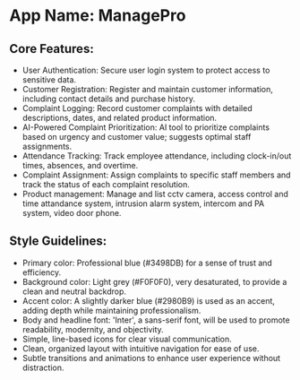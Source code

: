 # **App Name**: ManagePro

## Core Features:

- User Authentication: Secure user login system to protect access to sensitive data.
- Customer Registration: Register and maintain customer information, including contact details and purchase history.
- Complaint Logging: Record customer complaints with detailed descriptions, dates, and related product information.
- AI-Powered Complaint Prioritization: AI tool to prioritize complaints based on urgency and customer value; suggests optimal staff assignments.
- Attendance Tracking: Track employee attendance, including clock-in/out times, absences, and overtime.
- Complaint Assignment: Assign complaints to specific staff members and track the status of each complaint resolution.
- Product management: Manage and list cctv camera, access control and time attandance system, intrusion alarm system, intercom and PA system, video door phone.

## Style Guidelines:

- Primary color: Professional blue (#3498DB) for a sense of trust and efficiency.
- Background color: Light grey (#F0F0F0), very desaturated, to provide a clean and neutral backdrop.
- Accent color: A slightly darker blue (#2980B9) is used as an accent, adding depth while maintaining professionalism. 
- Body and headline font: 'Inter', a sans-serif font, will be used to promote readability, modernity, and objectivity.
- Simple, line-based icons for clear visual communication.
- Clean, organized layout with intuitive navigation for ease of use.
- Subtle transitions and animations to enhance user experience without distraction.